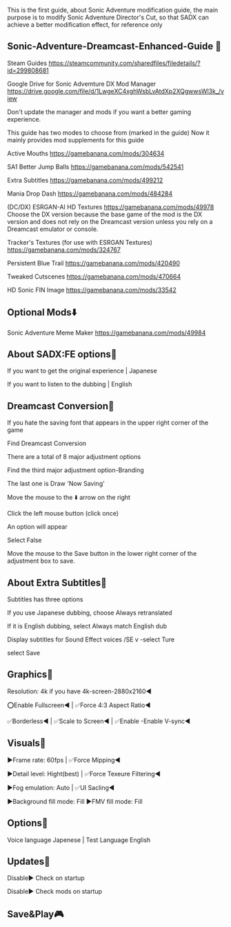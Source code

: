 This is the first guide, about Sonic Adventure modification guide, the main purpose is to modify Sonic Adventure Director's Cut, so that SADX can achieve a better modification effect, for reference only

Sonic-Adventure-Dreamcast-Enhanced-Guide 🔽
-------------------------------------------------------------------------------------
Steam Guides
https://steamcommunity.com/sharedfiles/filedetails/?id=299808681

Google Drive for Sonic Advemture DX Mod Manager
https://drive.google.com/file/d/1LwgeXC4xghWsbLvAtdXp2XQgwwsWl3k_/view

Don't update the manager and mods if you want a better gaming experience.

This guide has two modes to choose from (marked in the guide)
Now it mainly provides mod supplements for this guide

Active Mouths
https://gamebanana.com/mods/304634

SA1 Better Jump Balls
https://gamebanana.com/mods/542541

Extra Subtitles
https://gamebanana.com/mods/499212

Mania Drop Dash
https://gamebanana.com/mods/484284

(DC/DX) ESRGAN-AI HD Textures
https://gamebanana.com/mods/49978
Choose the DX version because the base game of the mod is the DX version and does not rely on the Dreamcast version unless you rely on a Dreamcast emulator or console.

Tracker's Textures (for use with ESRGAN Textures)
https://gamebanana.com/mods/324767

Persistent Blue Trail
https://gamebanana.com/mods/420490

Tweaked Cutscenes
https://gamebanana.com/mods/470664

HD Sonic FIN Image
https://gamebanana.com/mods/33542


Optional Mods⬇️
-----------------------------------
Sonic Adventure Meme Maker
https://gamebanana.com/mods/49984


About SADX:FE options🔽
----------------------------------------------------------------

If you want to get the original experience | Japanese

If you want to listen to the dubbing | English


Dreamcast Conversion🔽
-------------------------

If you hate the saving font that appears in the upper right corner of the game

Find Dreamcast Conversion

There are a total of 8 major adjustment options

Find the third major adjustment option-Branding

The last one is Draw 'Now Saving'

Move the mouse to the ⬇️ arrow on the right

Click the left mouse button (click once)

An option will appear

Select False

Move the mouse to the Save button in the lower right corner of the adjustment box to save.

About Extra Subtitles🔽
-------------------------------------------------------------------------------------------------------------------------------------------------

Subtitles has three options

If you use Japanese dubbing, choose Always retranslated

If it is English dubbing, select Always match English dub

Display subtitles for Sound Effect voices /SE v -select Ture

select Save



Graphics🔽
--------------------------------------------------------------------------------------------------------------

Resolution: 4k if you have 4k-screen-2880x2160◀️

⭕Enable Fullscreen◀️ | ✅Force 4:3 Aspect Ratio◀️

✅Borderless◀️ | ✅Scale to Screen◀️ | ✅Enable -Enable V-sync◀️

Visuals🔽
---------------------------------------------------------------------------------------------------------

▶️Frame rate: 60fps | ✅Force Mipping◀️

▶️Detail level: Hight(best) | ✅Force Texeure Filtering◀️

▶️Fog emulation: Auto | ✅UI Sacling◀️

▶️Background fill mode: Fill
▶️FMV fill mode: Fill

Options🔽
--------------------------------------------------------------------------------------------------------------------------

Voice language Japenese | Test Language English

Updates🔽
----------------------------------------------------------------------------

Disable▶️ Check on startup

Disable▶️ Check mods on startup


Save&Play🎮
---------------------------------------------------------------
